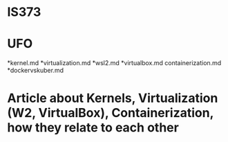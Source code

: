 # IS373

# UFO 

*kernel.md
*virtualization.md
*wsl2.md
*virtualbox.md
containerization.md
*dockervskuber.md

# Article about Kernels, Virtualization (W2, VirtualBox), Containerization, how they relate to each other

